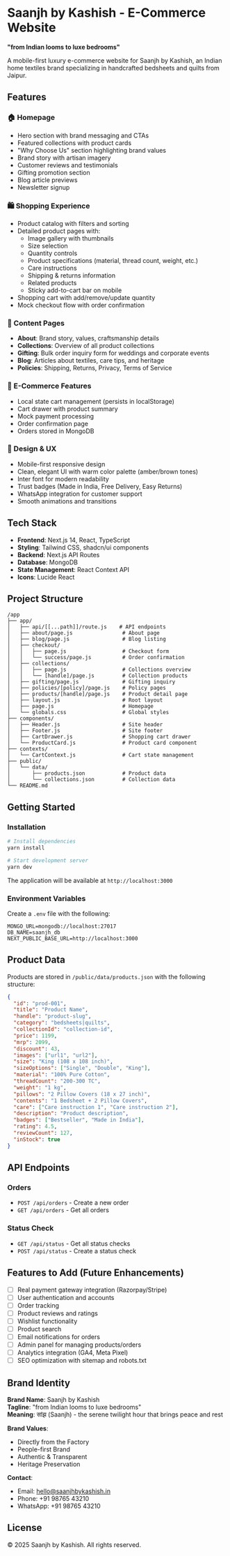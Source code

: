 # Saanjh by Kashish - E-Commerce Website

**"from Indian looms to luxe bedrooms"**

A mobile-first luxury e-commerce website for Saanjh by Kashish, an Indian home textiles brand specializing in handcrafted bedsheets and quilts from Jaipur.

## Features

### 🏠 Homepage
- Hero section with brand messaging and CTAs
- Featured collections with product cards
- "Why Choose Us" section highlighting brand values
- Brand story with artisan imagery
- Customer reviews and testimonials
- Gifting promotion section
- Blog article previews
- Newsletter signup

### 🛍️ Shopping Experience
- Product catalog with filters and sorting
- Detailed product pages with:
  - Image gallery with thumbnails
  - Size selection
  - Quantity controls
  - Product specifications (material, thread count, weight, etc.)
  - Care instructions
  - Shipping & returns information
  - Related products
  - Sticky add-to-cart bar on mobile
- Shopping cart with add/remove/update quantity
- Mock checkout flow with order confirmation

### 📄 Content Pages
- **About**: Brand story, values, craftsmanship details
- **Collections**: Overview of all product collections
- **Gifting**: Bulk order inquiry form for weddings and corporate events
- **Blog**: Articles about textiles, care tips, and heritage
- **Policies**: Shipping, Returns, Privacy, Terms of Service

### 🛒 E-Commerce Features
- Local state cart management (persists in localStorage)
- Cart drawer with product summary
- Mock payment processing
- Order confirmation page
- Orders stored in MongoDB

### 🎨 Design & UX
- Mobile-first responsive design
- Clean, elegant UI with warm color palette (amber/brown tones)
- Inter font for modern readability
- Trust badges (Made in India, Free Delivery, Easy Returns)
- WhatsApp integration for customer support
- Smooth animations and transitions

## Tech Stack

- **Frontend**: Next.js 14, React, TypeScript
- **Styling**: Tailwind CSS, shadcn/ui components
- **Backend**: Next.js API Routes
- **Database**: MongoDB
- **State Management**: React Context API
- **Icons**: Lucide React

## Project Structure

```
/app
├── app/
│   ├── api/[[...path]]/route.js    # API endpoints
│   ├── about/page.js                # About page
│   ├── blog/page.js                 # Blog listing
│   ├── checkout/
│   │   ├── page.js                  # Checkout form
│   │   └── success/page.js          # Order confirmation
│   ├── collections/
│   │   ├── page.js                  # Collections overview
│   │   └── [handle]/page.js         # Collection products
│   ├── gifting/page.js              # Gifting inquiry
│   ├── policies/[policy]/page.js    # Policy pages
│   ├── products/[handle]/page.js    # Product detail page
│   ├── layout.js                    # Root layout
│   ├── page.js                      # Homepage
│   └── globals.css                  # Global styles
├── components/
│   ├── Header.js                    # Site header
│   ├── Footer.js                    # Site footer
│   ├── CartDrawer.js                # Shopping cart drawer
│   └── ProductCard.js               # Product card component
├── contexts/
│   └── CartContext.js               # Cart state management
├── public/
│   └── data/
│       ├── products.json            # Product data
│       └── collections.json         # Collection data
└── README.md
```

## Getting Started

### Installation

```bash
# Install dependencies
yarn install

# Start development server
yarn dev
```

The application will be available at `http://localhost:3000`

### Environment Variables

Create a `.env` file with the following:

```
MONGO_URL=mongodb://localhost:27017
DB_NAME=saanjh_db
NEXT_PUBLIC_BASE_URL=http://localhost:3000
```

## Product Data

Products are stored in `/public/data/products.json` with the following structure:

```json
{
  "id": "prod-001",
  "title": "Product Name",
  "handle": "product-slug",
  "category": "bedsheets|quilts",
  "collectionId": "collection-id",
  "price": 1199,
  "mrp": 2099,
  "discount": 43,
  "images": ["url1", "url2"],
  "size": "King (108 x 108 inch)",
  "sizeOptions": ["Single", "Double", "King"],
  "material": "100% Pure Cotton",
  "threadCount": "200-300 TC",
  "weight": "1 kg",
  "pillows": "2 Pillow Covers (18 x 27 inch)",
  "contents": "1 Bedsheet + 2 Pillow Covers",
  "care": ["Care instruction 1", "Care instruction 2"],
  "description": "Product description",
  "badges": ["Bestseller", "Made in India"],
  "rating": 4.5,
  "reviewCount": 127,
  "inStock": true
}
```

## API Endpoints

### Orders
- `POST /api/orders` - Create a new order
- `GET /api/orders` - Get all orders

### Status Check
- `GET /api/status` - Get all status checks
- `POST /api/status` - Create a status check

## Features to Add (Future Enhancements)

- [ ] Real payment gateway integration (Razorpay/Stripe)
- [ ] User authentication and accounts
- [ ] Order tracking
- [ ] Product reviews and ratings
- [ ] Wishlist functionality
- [ ] Product search
- [ ] Email notifications for orders
- [ ] Admin panel for managing products/orders
- [ ] Analytics integration (GA4, Meta Pixel)
- [ ] SEO optimization with sitemap and robots.txt

## Brand Identity

**Brand Name**: Saanjh by Kashish  
**Tagline**: "from Indian looms to luxe bedrooms"  
**Meaning**: सांझ (Saanjh) - the serene twilight hour that brings peace and rest

**Brand Values**:
- Directly from the Factory
- People-first Brand
- Authentic & Transparent
- Heritage Preservation

**Contact**:
- Email: hello@saanjhbykashish.in
- Phone: +91 98765 43210
- WhatsApp: +91 98765 43210

## License

© 2025 Saanjh by Kashish. All rights reserved.

